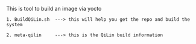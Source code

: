 This is tool to build an image via yocto

    1. BuildQiLin.sh  ---> this will help you get the repo and build the system
 
    2. meta-qilin     ---> this is the QiLin build information 
